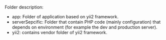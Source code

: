 Folder description:
+ app: Folder of application based on yii2 framework.
+ serverSepcific: Folder that contain PHP code (mainly configuration) that depends on environment (for example the dev and production server).
+ yii2: contains vendor folder of yii2 framework.